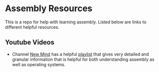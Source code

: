 # Assembly Resources

This is a repo for help with learning assembly. Listed below are links to different helpful resources.

## Youtube Videos

- Channel [New Mind](https://www.youtube.com/c/NewMind) has a helpful [playlist](https://www.youtube.com/playlist?list=PLC7a8fNahjQ8IkiD5f7blIYrro9oeIfJU) that gives very detailed and granular information that is helpful for both understanding assembly as well as operating systems.
